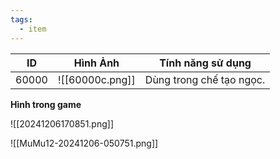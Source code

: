 ```yaml
---
tags:
  - item
---
```


| ID    | Hình Ảnh        | Tính năng sử dụng        |
| ----- | --------------- | ------------------------ |
| 60000 | ![[60000c.png]] | Dùng trong chế tạo ngọc. |

**Hình trong game**

![[20241206170851.png]]

![[MuMu12-20241206-050751.png]]